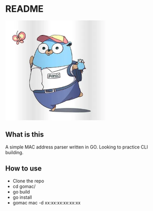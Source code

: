 # README

![gopher](gopher_img.png)

## What is this

A simple MAC address parser written in GO. Looking to practice CLI building.

## How to use

* Clone the repo
* cd gomac/
* go build
* go install
* gomac mac -d xx:xx:xx:xx:xx:xx
